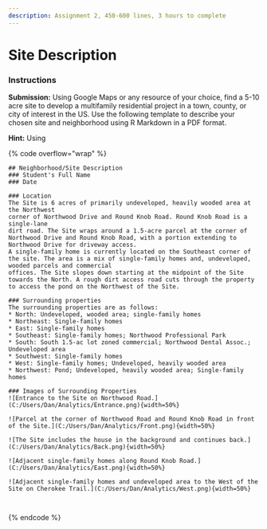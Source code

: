 ```yaml
---
description: Assignment 2, 450-600 lines, 3 hours to complete
---
```


# Site Description

### Instructions

**Submission:** Using Google Maps or any resource of your choice, find a 5-10 acre site to develop a multifamily residential project in a town, county, or city of interest in the US. Use the following template to describe your chosen site and neighborhood using R Markdown in a PDF format.

**Hint:** Using

{% code overflow="wrap" %}
```
## Neighborhood/Site Description
### Student's Full Name
### Date

### Location
The Site is 6 acres of primarily undeveloped, heavily wooded area at the Northwest
corner of Northwood Drive and Round Knob Road. Round Knob Road is a single-lane
dirt road. The Site wraps around a 1.5-acre parcel at the corner of Northwood Drive and Round Knob Road, with a portion extending to Northwood Drive for driveway access.
A single-family home is currently located on the Southeast corner of the site. The area is a mix of single-family homes and, undeveloped, wooded parcels and commercial
offices. The Site slopes down starting at the midpoint of the Site towards the North. A rough dirt access road cuts through the property to access the pond on the Northwest of the Site. 

### Surrounding properties
The surrounding properties are as follows:
* North: Undeveloped, wooded area; single-family homes
* Northeast: Single-family homes
* East: Single-family homes
* Southeast: Single-family homes; Northwood Professional Park
* South: South 1.5-ac lot zoned commercial; Northwood Dental Assoc.; Undeveloped area
* Southwest: Single-family homes
* West: Single-family homes; Undeveloped, heavily wooded area
* Northwest: Pond; Undeveloped, heavily wooded area; Single-family homes 

### Images of Surrounding Properties
![Entrance to the Site on Northwood Road.](C:/Users/Dan/Analytics/Entrance.png){width=50%}

![Parcel at the corner of Northwood Road and Round Knob Road in front of the Site.](C:/Users/Dan/Analytics/Front.png){width=50%}

![The Site includes the house in the background and continues back.](C:/Users/Dan/Analytics/Back.png){width=50%}

![Adjacent single-family homes along Round Knob Road.](C:/Users/Dan/Analytics/East.png){width=50%}

![Adjacent single-family homes and undeveloped area to the West of the Site on Cherokee Trail.](C:/Users/Dan/Analytics/West.png){width=50%}



```
{% endcode %}
